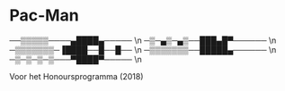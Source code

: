 # Pac-Man

──▒▒▒▒▒────▄████▄───── \n
─▒─▄▒─▄▒──███▄█▀────── \n
─▒▒▒▒▒▒▒─▐████──█──█── \n
─▒▒▒▒▒▒▒──█████▄────── \n
─▒─▒─▒─▒───▀████▀───── \n

Voor het Honoursprogramma (2018)
